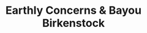 ---
title: "Earthly Concerns & Bayou Birkenstock"
url: /baton-rouge/earthly-concerns-und-bayou-birkenstock/
shop: Schuhe
---